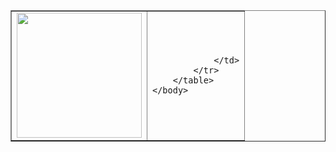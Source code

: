 <html>
    <head>
        <title>Tempest Company</title>
    </head>
    <body>
        <table border="1">
            <tr>
                <td>
                    <img src="https://i.ibb.co/Vv5T48b/1300d06f-0e6d-41be-a7e2-a3d672ec1c1d.jpg" width="200">
                </td>
                <td>
                    
                </td>
            </tr>
        </table>
    </body>
</html>
